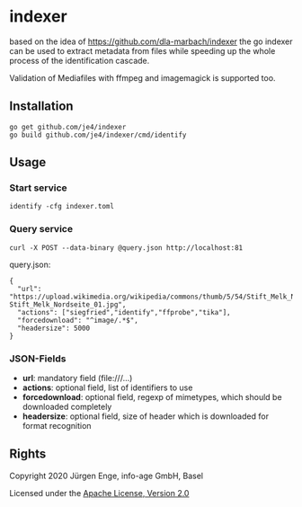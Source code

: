 # indexer

based on the idea of https://github.com/dla-marbach/indexer the go indexer 
can be used to extract metadata from files while speeding up the whole process 
of the identification cascade.

Validation of Mediafiles with ffmpeg and imagemagick is supported too.

## Installation
    go get github.com/je4/indexer
    go build github.com/je4/indexer/cmd/identify
    
## Usage
### Start service

    identify -cfg indexer.toml

### Query service
    curl -X POST --data-binary @query.json http://localhost:81
    
query.json:

    {
      "url": "https://upload.wikimedia.org/wikipedia/commons/thumb/5/54/Stift_Melk_Nordseite_01.jpg/750px-Stift_Melk_Nordseite_01.jpg",
      "actions": ["siegfried","identify","ffprobe","tika"],
      "forcedownload": "^image/.*$",
      "headersize": 5000
    }

### JSON-Fields
* **url**: mandatory field (file:///...)
* **actions**: optional field, list of identifiers to use
* **forcedownload**: optional field, regexp of mimetypes, which should be downloaded completely
* **headersize**: optional field, size of header which is downloaded for format recognition 
    
## Rights
Copyright 2020 Jürgen Enge, info-age GmbH, Basel

Licensed under the [Apache License, Version 2.0](http://www.apache.org/licenses/LICENSE-2.0)